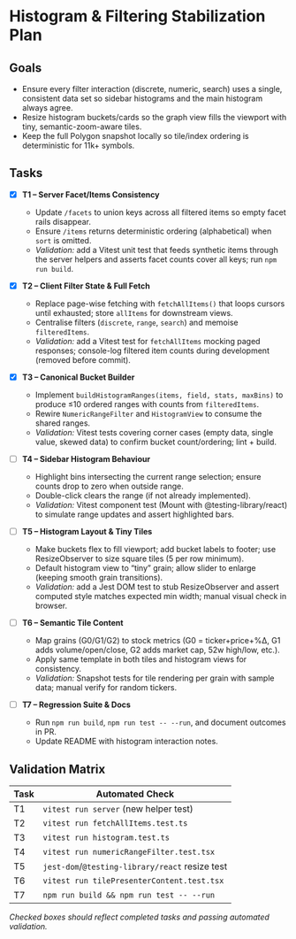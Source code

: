 # Histogram & Filtering Stabilization Plan

## Goals
- Ensure every filter interaction (discrete, numeric, search) uses a single, consistent data set so sidebar histograms and the main histogram always agree.
- Resize histogram buckets/cards so the graph view fills the viewport with tiny, semantic-zoom-aware tiles.
- Keep the full Polygon snapshot locally so tile/index ordering is deterministic for 11k+ symbols.

## Tasks

- [x] **T1 – Server Facet/Items Consistency**
  - Update `/facets` to union keys across all filtered items so empty facet rails disappear.
  - Ensure `/items` returns deterministic ordering (alphabetical) when `sort` is omitted.
  - *Validation:* add a Vitest unit test that feeds synthetic items through the server helpers and asserts facet counts cover all keys; run `npm run build`.

- [x] **T2 – Client Filter State & Full Fetch**
  - Replace page-wise fetching with `fetchAllItems()` that loops cursors until exhausted; store `allItems` for downstream views.
  - Centralise filters (`discrete`, `range`, `search`) and memoise `filteredItems`.
  - *Validation:* add a Vitest test for `fetchAllItems` mocking paged responses; console-log filtered item counts during development (removed before commit).

- [x] **T3 – Canonical Bucket Builder**
  - Implement `buildHistogramRanges(items, field, stats, maxBins)` to produce ≤10 ordered ranges with counts from `filteredItems`.
  - Rewire `NumericRangeFilter` and `HistogramView` to consume the shared ranges.
  - *Validation:* Vitest tests covering corner cases (empty data, single value, skewed data) to confirm bucket count/ordering; lint + build.

- [ ] **T4 – Sidebar Histogram Behaviour**
  - Highlight bins intersecting the current range selection; ensure counts drop to zero when outside range.
  - Double-click clears the range (if not already implemented).
  - *Validation:* Vitest component test (Mount with @testing-library/react) to simulate range updates and assert highlighted bars.

- [ ] **T5 – Histogram Layout & Tiny Tiles**
  - Make buckets flex to fill viewport; add bucket labels to footer; use ResizeObserver to size square tiles (5 per row minimum).
  - Default histogram view to “tiny” grain; allow slider to enlarge (keeping smooth grain transitions).
  - *Validation:* add a Jest DOM test to stub ResizeObserver and assert computed style matches expected min width; manual visual check in browser.

- [ ] **T6 – Semantic Tile Content**
  - Map grains (G0/G1/G2) to stock metrics (G0 = ticker+price+%Δ, G1 adds volume/open/close, G2 adds market cap, 52w high/low, etc.).
  - Apply same template in both tiles and histogram views for consistency.
  - *Validation:* Snapshot tests for tile rendering per grain with sample data; manual verify for random tickers.

- [ ] **T7 – Regression Suite & Docs**
  - Run `npm run build`, `npm run test -- --run`, and document outcomes in PR.
  - Update README with histogram interaction notes.

## Validation Matrix
| Task | Automated Check |
| ---- | --------------- |
| T1 | `vitest run server` (new helper test) |
| T2 | `vitest run fetchAllItems.test.ts` |
| T3 | `vitest run histogram.test.ts` |
| T4 | `vitest run numericRangeFilter.test.tsx` |
| T5 | `jest-dom`/`@testing-library/react` resize test |
| T6 | `vitest run tilePresenterContent.test.tsx` |
| T7 | `npm run build && npm run test -- --run` |

*Checked boxes should reflect completed tasks and passing automated validation.*
